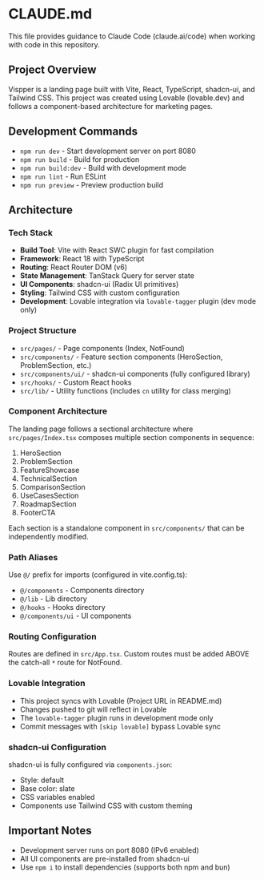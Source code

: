 # CLAUDE.md

This file provides guidance to Claude Code (claude.ai/code) when working with code in this repository.

## Project Overview

Vispper is a landing page built with Vite, React, TypeScript, shadcn-ui, and Tailwind CSS. This project was created using Lovable (lovable.dev) and follows a component-based architecture for marketing pages.

## Development Commands

- `npm run dev` - Start development server on port 8080
- `npm run build` - Build for production
- `npm run build:dev` - Build with development mode
- `npm run lint` - Run ESLint
- `npm run preview` - Preview production build

## Architecture

### Tech Stack
- **Build Tool**: Vite with React SWC plugin for fast compilation
- **Framework**: React 18 with TypeScript
- **Routing**: React Router DOM (v6)
- **State Management**: TanStack Query for server state
- **UI Components**: shadcn-ui (Radix UI primitives)
- **Styling**: Tailwind CSS with custom configuration
- **Development**: Lovable integration via `lovable-tagger` plugin (dev mode only)

### Project Structure
- `src/pages/` - Page components (Index, NotFound)
- `src/components/` - Feature section components (HeroSection, ProblemSection, etc.)
- `src/components/ui/` - shadcn-ui components (fully configured library)
- `src/hooks/` - Custom React hooks
- `src/lib/` - Utility functions (includes `cn` utility for class merging)

### Component Architecture
The landing page follows a sectional architecture where `src/pages/Index.tsx` composes multiple section components in sequence:
1. HeroSection
2. ProblemSection
3. FeatureShowcase
4. TechnicalSection
5. ComparisonSection
6. UseCasesSection
7. RoadmapSection
8. FooterCTA

Each section is a standalone component in `src/components/` that can be independently modified.

### Path Aliases
Use `@/` prefix for imports (configured in vite.config.ts):
- `@/components` - Components directory
- `@/lib` - Lib directory
- `@/hooks` - Hooks directory
- `@/components/ui` - UI components

### Routing Configuration
Routes are defined in `src/App.tsx`. Custom routes must be added ABOVE the catch-all `*` route for NotFound.

### Lovable Integration
- This project syncs with Lovable (Project URL in README.md)
- Changes pushed to git will reflect in Lovable
- The `lovable-tagger` plugin runs in development mode only
- Commit messages with `[skip lovable]` bypass Lovable sync

### shadcn-ui Configuration
shadcn-ui is fully configured via `components.json`:
- Style: default
- Base color: slate
- CSS variables enabled
- Components use Tailwind CSS with custom theming

## Important Notes
- Development server runs on port 8080 (IPv6 enabled)
- All UI components are pre-installed from shadcn-ui
- Use `npm i` to install dependencies (supports both npm and bun)
